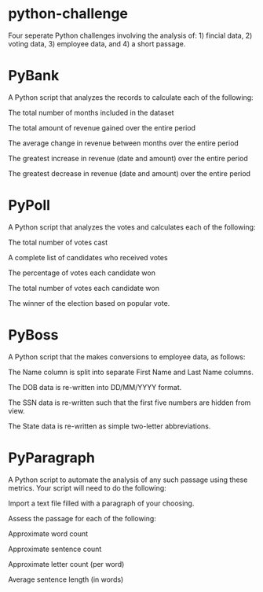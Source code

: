 # python-challenge

Four seperate Python challenges involving the analysis of: 1) fincial data, 2) voting data, 3) employee data, and 4) a short passage. 

# PyBank 

A Python script that analyzes the records to calculate each of the following:

The total number of months included in the dataset

The total amount of revenue gained over the entire period

The average change in revenue between months over the entire period

The greatest increase in revenue (date and amount) over the entire period

The greatest decrease in revenue (date and amount) over the entire period


# PyPoll 

A Python script that analyzes the votes and calculates each of the following:

The total number of votes cast

A complete list of candidates who received votes

The percentage of votes each candidate won

The total number of votes each candidate won

The winner of the election based on popular vote.

# PyBoss

A Python script that the makes conversions to employee data, as follows:

The Name column is split into separate First Name and Last Name columns.

The DOB data is re-written into DD/MM/YYYY format.

The SSN data is re-written such that the first five numbers are hidden from view.

The State data is re-written as simple two-letter abbreviations.

# PyParagraph 

A Python script to automate the analysis of any such passage using these metrics. Your script will need to do the following:

Import a text file filled with a paragraph of your choosing.

Assess the passage for each of the following:

Approximate word count

Approximate sentence count

Approximate letter count (per word)

Average sentence length (in words)


